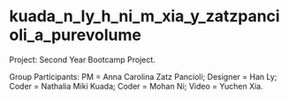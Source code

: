 # kuada_n_ly_h_ni_m_xia_y_zatzpancioli_a_purevolume

Project: Second Year Bootcamp Project.

Group Participants: 
PM = Anna Carolina Zatz Pancioli;
Designer = Han Ly;
Coder = Nathalia Miki Kuada;
Coder = Mohan Ni;
Video = Yuchen Xia. 
